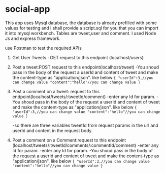 # social-app

This app uses Mysql database, the database is already prefilled with some values for testing and i shall provide a script.sql for you that you can import it into mysql workbench.
 Tables are tweet,user and comment.
I used Node Js and express framework.
 

use Postman to test the required APIs

1. Get User Tweets : GET request to this endpoint (localhost/users)
2. Post a tweet:POST request to this endpoint(localhost/tweet)
  -You shoud pass in the body of the request a userId and content of tweet  and make the content-type as "application/json". like below
      `{
         "userId":3,//you can change value
         "content":"hello"//you can change value
      }`
3. Post a comment on a tweet: request to this endpoint(localhost/tweets/:tweetId/comment)
   -enter any Id for <tweetId> param.
   -You shoud pass in the body of the request a userId and content of tweet  and make the content-type as "application/json". like below
    `{
         "userId":3,//you can change value
         "content":"hello"//you can change value
     }`
      
    -so there are three variables tweetId from request params in the url and userId and content in the request body.
      
4. Post a comment on a Comment:request to this endpoint (localhost/tweets/:tweetId/comments/:commentId/comment)
    -enter any Id for <tweetId> param.
    -enter any Id for <commentId> param.
    -You shoud pass in the body of the request a userId and content of tweet  and make the content-type as "application/json". like below
      `{
         "userId":3,//you can change value
         "content":"hello"//you can change value
      }`
